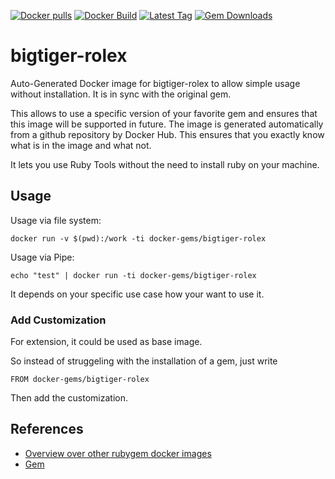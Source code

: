 [![Docker pulls](https://img.shields.io/docker/pulls/rubygem/bigtiger-rolex.svg)](https://hub.docker.com/r/rubygem/bigtiger-rolex/)
[![Docker Build](https://img.shields.io/docker/automated/rubygem/bigtiger-rolex.svg)](https://hub.docker.com/r/rubygem/bigtiger-rolex/)
[![Latest Tag](https://img.shields.io/github/tag/docker-rubygem/bigtiger-rolex.svg)](https://hub.docker.com/r/rubygem/bigtiger-rolex/)
[![Gem Downloads](https://img.shields.io/gem/dt/bigtiger-rolex.svg)](https://rubygems.org/gems/bigtiger-rolex/)
# bigtiger-rolex

Auto-Generated Docker image for bigtiger-rolex to allow simple usage without installation.
It is in sync with the original gem.

This allows to use a specific version of your favorite gem and ensures that this image will be supported in future.
The image is generated automatically from a github repository by Docker Hub.
This ensures that you exactly know what is in the image and what not.

It lets you use Ruby Tools without the need to install ruby on your machine.

## Usage

Usage via file system:

`docker run -v $(pwd):/work -ti docker-gems/bigtiger-rolex`

Usage via Pipe:

`echo "test" | docker run -ti docker-gems/bigtiger-rolex`

It depends on your specific use case how your want to use it.

### Add Customization

For extension, it could be used as base image.

So instead of struggeling with the installation of a gem, just write

`FROM docker-gems/bigtiger-rolex`

Then add the customization.

## References

 - [Overview over other rubygem docker images](https://github.com/thinkbot/docker-rubygem)
 - [Gem](https://rubygems.org/gems/bigtiger-rolex/)
